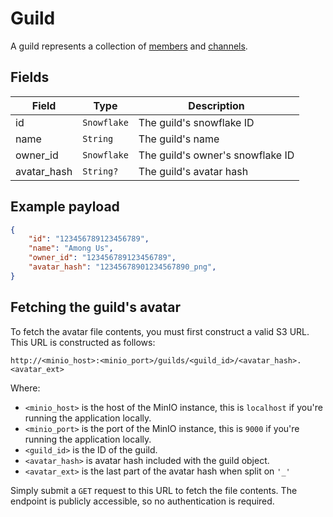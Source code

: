 # Guild

A guild represents a collection of [members](member.md) and [channels](channel.md).

## Fields

| Field | Type | Description |
| --- | --- | --- |
| id | `Snowflake` | The guild's snowflake ID |
| name | `String` | The guild's name |
| owner_id | `Snowflake` | The guild's owner's snowflake ID |
| avatar_hash | `String?` | The guild's avatar hash |

## Example payload

```json
{
    "id": "123456789123456789",
    "name": "Among Us",
    "owner_id": "123456789123456789",
    "avatar_hash": "12345678901234567890_png",
}
```

## Fetching the guild's avatar

To fetch the avatar file contents, you must first construct a valid S3 URL. This URL is constructed as follows:

```http
http://<minio_host>:<minio_port>/guilds/<guild_id>/<avatar_hash>.<avatar_ext>
```

Where:

- `<minio_host>` is the host of the MinIO instance, this is `localhost` if you're running the application locally.
- `<minio_port>` is the port of the MinIO instance, this is `9000` if you're running the application locally.
- `<guild_id>` is the ID of the guild.
- `<avatar_hash>` is avatar hash included with the guild object.
- `<avatar_ext>` is the last part of the avatar hash when split on `'_'`

Simply submit a `GET` request to this URL to fetch the file contents. The endpoint is publicly accessible, so no authentication is required.
